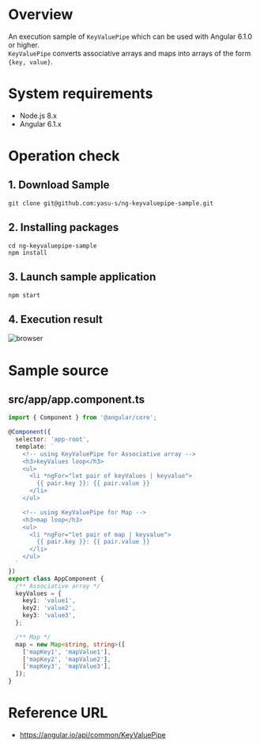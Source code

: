 # Overview

An execution sample of `KeyValuePipe` which can be used with Angular 6.1.0 or higher.  
`KeyValuePipe` converts associative arrays and maps into arrays of the form `{key, value}`.

# System requirements  

* Node.js 8.x  
* Angular 6.1.x  

# Operation check  

## 1. Download Sample

```
git clone git@github.com:yasu-s/ng-keyvaluepipe-sample.git
```

## 2. Installing packages  

```
cd ng-keyvaluepipe-sample
npm install
```

## 3. Launch sample application  

```
npm start
```

## 4. Execution result

![browser](https://user-images.githubusercontent.com/2668146/43353348-1df19dce-9271-11e8-9e77-362040b87126.png)

# Sample source

## src/app/app.component.ts

```typescript
import { Component } from '@angular/core';

@Component({
  selector: 'app-root',
  template: `
    <!-- using KeyValuePipe for Associative array -->
    <h3>keyValues loop</h3>
    <ul>
      <li *ngFor="let pair of keyValues | keyvalue">
        {{ pair.key }}: {{ pair.value }}
      </li>
    </ul>

    <!-- using KeyValuePipe for Map -->
    <h3>map loop</h3>
    <ul>
      <li *ngFor="let pair of map | keyvalue">
        {{ pair.key }}: {{ pair.value }}
      </li>
    </ul>
  `
})
export class AppComponent {
  /** Associative array */
  keyValues = {
    key1: 'value1',
    key2: 'value2',
    key3: 'value3',
  };

  /** Map */
  map = new Map<string, string>([
    ['mapKey1', 'mapValue1'],
    ['mapKey2', 'mapValue2'],
    ['mapKey3', 'mapValue3'],
  ]);
}
```

# Reference URL  

* https://angular.io/api/common/KeyValuePipe
